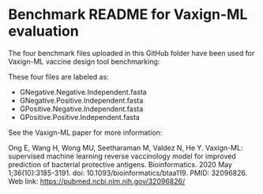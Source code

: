 # Benchmark README for Vaxign-ML evaluation

The four benchmark files uploaded in this GitHub folder have been used for Vaxign-ML vaccine design tool benchmarking: 

These four files are labeled as:
- GNegative.Negative.Independent.fasta
- GNegative.Positive.Independent.fasta
- GPositive.Negative.Independent.fasta
- GPositive.Positive.Independent.fasta

See the Vaxign-ML paper for more information:

Ong E, Wang H, Wong MU, Seetharaman M, Valdez N, He Y. Vaxign-ML: supervised machine learning reverse vaccinology model for improved prediction of bacterial protective antigens. Bioinformatics. 2020 May 1;36(10):3185-3191. doi: 10.1093/bioinformatics/btaa119. PMID: 32096826. 
Web link: https://pubmed.ncbi.nlm.nih.gov/32096826/ 

